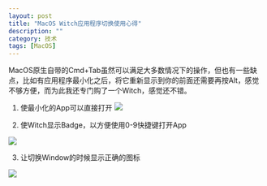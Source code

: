 ```yaml
---
layout: post
title: "MacOS Witch应用程序切换使用心得"
description: ""
category: 技术
tags: [MacOS]
---
```


MacOS原生自带的Cmd+Tab虽然可以满足大多数情况下的操作，但也有一些缺点，比如有应用程序最小化之后，将它重新显示到你的前面还需要再按Alt，感觉不够方便，而为此我还专门购了一个Witch，感觉还不错。


1. 使最小化的App可以直接打开
![](https://ws1.sinaimg.cn/large/6e22ca27gy1fqkby9lnh9j21140rewlj)



2. 使Witch显示Badge，以方便使用0-9快捷键打开App

![](https://ws1.sinaimg.cn/large/6e22ca27gy1fqkbyehlqsj21kw03zwhg)


3. 让切换Window的时候显示正确的图标

![](https://ws1.sinaimg.cn/large/6e22ca27gy1fqkbywh2nrj21140t0tgd)




